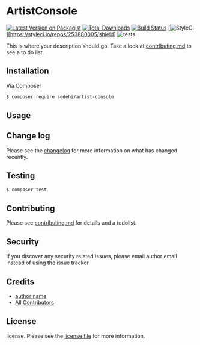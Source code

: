# ArtistConsole

[![Latest Version on Packagist][ico-version]][link-packagist]
[![Total Downloads][ico-downloads]][link-downloads]
[![Build Status][ico-travis]][link-travis]
[![StyleCI][ico-styleci]][https://styleci.io/repos/253880005/shield]
![tests](https://github.com/sedehi/artist-console/workflows/tests/badge.svg)

This is where your description should go. Take a look at [contributing.md](contributing.md) to see a to do list.

## Installation

Via Composer

``` bash
$ composer require sedehi/artist-console
```

## Usage

## Change log

Please see the [changelog](changelog.md) for more information on what has changed recently.

## Testing

``` bash
$ composer test
```

## Contributing

Please see [contributing.md](contributing.md) for details and a todolist.

## Security

If you discover any security related issues, please email author email instead of using the issue tracker.

## Credits

- [author name][link-author]
- [All Contributors][link-contributors]

## License

license. Please see the [license file](license.md) for more information.

[ico-version]: https://img.shields.io/packagist/v/sedehi/artistconsole.svg?style=flat-square
[ico-downloads]: https://img.shields.io/packagist/dt/sedehi/artistconsole.svg?style=flat-square
[ico-travis]: https://img.shields.io/travis/sedehi/artistconsole/master.svg?style=flat-square
[ico-styleci]: https://styleci.io/repos/12345678/shield

[link-packagist]: https://packagist.org/packages/sedehi/artistconsole
[link-downloads]: https://packagist.org/packages/sedehi/artistconsole
[link-travis]: https://travis-ci.org/sedehi/artistconsole
[link-styleci]: https://styleci.io/repos/12345678
[link-author]: https://github.com/sedehi
[link-contributors]: ../../contributors
